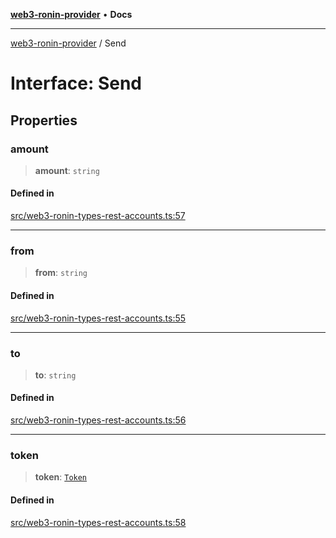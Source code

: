 [**web3-ronin-provider**](../README.md) • **Docs**

***

[web3-ronin-provider](../globals.md) / Send

# Interface: Send

## Properties

### amount

> **amount**: `string`

#### Defined in

[src/web3-ronin-types-rest-accounts.ts:57](https://github.com/chuacw/web3-ronin-provider/blob/3fc214e27766815592deb24c85c0a23477593bed/src/web3-ronin-types-rest-accounts.ts#L57)

***

### from

> **from**: `string`

#### Defined in

[src/web3-ronin-types-rest-accounts.ts:55](https://github.com/chuacw/web3-ronin-provider/blob/3fc214e27766815592deb24c85c0a23477593bed/src/web3-ronin-types-rest-accounts.ts#L55)

***

### to

> **to**: `string`

#### Defined in

[src/web3-ronin-types-rest-accounts.ts:56](https://github.com/chuacw/web3-ronin-provider/blob/3fc214e27766815592deb24c85c0a23477593bed/src/web3-ronin-types-rest-accounts.ts#L56)

***

### token

> **token**: [`Token`](Token.md)

#### Defined in

[src/web3-ronin-types-rest-accounts.ts:58](https://github.com/chuacw/web3-ronin-provider/blob/3fc214e27766815592deb24c85c0a23477593bed/src/web3-ronin-types-rest-accounts.ts#L58)
